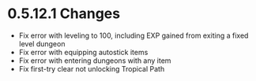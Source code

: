 # 0.5.12.1 Changes #

* Fix error with leveling to 100, including EXP gained from exiting a fixed level dungeon
* Fix error with equipping autostick items
* Fix error with entering dungeons with any item
* Fix first-try clear not unlocking Tropical Path